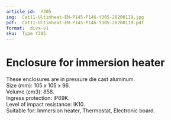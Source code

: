 ```yaml
---
article_id:  Y305
img:  Cat11-Ultimheat-EN-P145-P146-Y305-20200119.jpg
pdf:  Cat11-Ultimheat-EN-P145-P146-Y305-20200119.pdf
format:  diva-v1
sku:  Type Y305
---
```


# Enclosure for immersion heater

These enclosures are in pressure die cast aluminum.  
Size (mm): 105 x 105 x 96.  
Volume (cm3): 858.  
Ingress protection: IP69K.  
Level of impact resistance: IK10.  
Suitable for: Immersion heater, Thermostat, Electronic board.  
